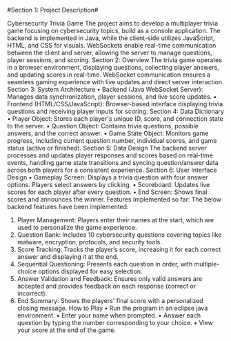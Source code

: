 #Section 1: Project Description#

Cybersecurity Trivia Game
The project aims to develop a multiplayer trivia game focusing on cybersecurity topics, build as a console application. The backend is implemented in Java, while the client-side utilizes JavaScript, HTML, and CSS for visuals. WebSockets enable real-time communication between the client and server, allowing the server to manage questions, player sessions, and scoring.
Section 2: Overview
The trivia game operates in a browser environment, displaying questions, collecting player answers, and updating scores in real-time. WebSocket communication ensures a seamless gaming experience with live updates and direct server interaction.
Section 3: System Architecture
• Backend (Java WebSocket Server): Manages data synchronization, player sessions, and live score updates. • Frontend (HTML/CSS/JavaScript): Browser-based interface displaying trivia questions and receiving player inputs for scoring.
Section 4: Data Dictionary
• Player Object: Stores each player's unique ID, score, and connection state to the server.
• Question Object: Contains trivia questions, possible answers, and the correct answer.
• Game State Object: Monitors game progress, including current question number, individual scores, and game status (active or finished).
Section 5: Data Design
The backend server processes and updates player responses and scores based on real-time events, handling game state transitions and syncing question/answer data across both players for a consistent experience.
Section 6: User Interface Design
• Gameplay Screen: Displays a trivia question with four answer options. Players select answers by clicking.
• Scoreboard: Updates live scores for each player after every question.
• End Screen: Shows final scores and announces the winner.
Features Implemented so far:
The below backend features have been implemented:
1.	Player Management: Players enter their names at the start, which are used to personalize the game experience.
2.	Question Bank: Includes 10 cybersecurity questions covering topics like malware, encryption, protocols, and security tools.
3.	Score Tracking: Tracks the player’s score, increasing it for each correct answer and displaying it at the end.
4.	Sequential Questioning: Presents each question in order, with multiple-choice options displayed for easy selection.
5.	Answer Validation and Feedback: Ensures only valid answers are accepted and provides feedback on each response (correct or incorrect).
6.	End Summary: Shows the players' final score with a personalized closing message.
How to Play
• Run the program in an eclipse java environment.
• Enter your name when prompted.
• Answer each question by typing the number corresponding to your choice.
• View your score at the end of the game.

